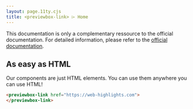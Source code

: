 ```yaml
---
layout: page.11ty.cjs
title: <previewbox-link> ⌲ Home
---
```


<script src="https://cdn.jsdelivr.net/npm/@mariusbongarts/previewbox/dist/link/index.min.js"></script>

This documentation is only a complementary ressource to the official documentation. For detailed information, please refer to the [official documentation](https://previewbox.link/docs).

## As easy as HTML

<section class="columns">
  <div>

Our components are just HTML elements. You can use them anywhere you can use HTML!

```html
<previewbox-link href="https://web-highlights.com">
</previewbox-link>
```

  </div>
  <div>

<previewbox-link href="https://web-highlights.com">
</previewbox-link>

  </div>
</section>
